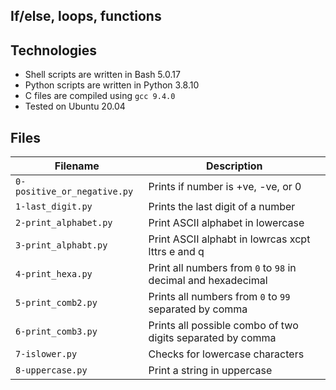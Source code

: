 ## If/else, loops, functions


## Technologies
* Shell scripts are written in Bash 5.0.17 
* Python scripts are written in Python 3.8.10
* C files are compiled using `gcc 9.4.0` 
* Tested on Ubuntu 20.04

## Files
| Filename | Description |
| -------- | ----------- |
| `0-positive_or_negative.py` | Prints if number is +ve, -ve, or 0 |
| `1-last_digit.py` | Prints the last digit of a number |
| `2-print_alphabet.py` | Print ASCII alphabet in lowercase |
| `3-print_alphabt.py` | Print ASCII alphabt in lowrcas xcpt lttrs e and q |
| `4-print_hexa.py` | Print all numbers from `0` to `98` in decimal and hexadecimal |
| `5-print_comb2.py` | Prints all numbers from `0` to `99` separated by comma |
| `6-print_comb3.py` | Prints all possible combo of two digits separated by comma |
| `7-islower.py` | Checks for lowercase characters |
| `8-uppercase.py` | Print a string in uppercase |
